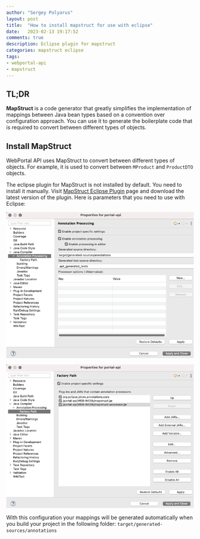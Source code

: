 ```yaml
---
author: "Sergey Polyarus"
layout: post
title:  "How to install mapstruct for use with eclipse"
date:   2023-02-13 19:17:52
comments: true
description: Eclipse plugin for mapstruct
categories: mapstruct eclipse
tags: 
- webportal-api
- mapstruct
---
```



## TL;DR
**MapStruct** is a code generator that greatly simplifies the implementation of mappings between Java bean types based on a convention over configuration approach. You can use it to generate the boilerplate code that is required to convert between different types of objects.

## Install MapStruct
WebPortal API uses MapStruct to convert between different types of objects. For example, it is used to convert between `MProduct` and `ProductDTO` objects.

The eclipse plugin for MapStruct is not installed by default. You need to install it manually.
Visit [MapStruct Eclipse Plugin](https://mapstruct.org/documentation/ide-support/) page and download the latest version of the plugin.
Here is parameters that you need to use with Eclipse:

![alt text](/assets/images/mapstruct/eclipse-mapstruct.png "Eclipse MapStruct parameters")

![alt text](/assets/images/mapstruct/eclipse-mapstruct-dependencies.png "Eclipse MapStruct dependencies")

With this configuration your mappings will be generated automatically when you build your project in the following folder: `target/generated-sources/annotations`

